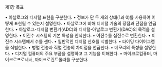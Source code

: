 제1장 목표

• 아날로그와 디지털 표현을 구분한다.
• 정보가 단 두 개의 상태(1과 0)를 사용하여 어떻게 표현될 수 있는지 설명한다.
• 아날로그에 비해 디지털 기술의 장점과 단점을 언급한다.
• 아날로그-디지털 변환기(ADC)와 디지털-아날로그 변환기(DAC)의 목적을 설명한다.
• 이진수 시스템의 기본 특성을 인식한다.
• 이진수를 십진수로 변환한다.
• 이진수 시스템에서 수를 센다.
• 일반적인 디지털 신호를 식별한다.
• 타이밍 다이어그램을 식별한다.
• 병렬 전송과 직렬 전송의 차이점을 언급한다.
• 메모리의 특성을 설명한다.
• 디지털 컴퓨터의 주요 부품을 설명하고 그 기능을 이해한다.
• 마이크로컴퓨터, 마이크로프로세서, 마이크로컨트롤러를 구분한다.